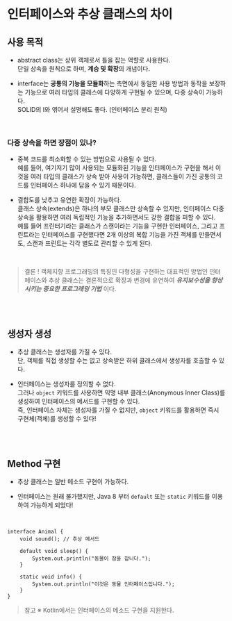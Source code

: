 # 인터페이스와 추상 클래스의 차이

## 사용 목적

* abstract class는 상위 객체로서 틀을 잡는 역할로 사용한다. <br>
 단일 상속을 원칙으로 하며, **계승 및 확장**의 개념이다.

* interface는 **공통의 기능을 모듈화**하는 측면에서 동일한 사용 방법과 동작을 보장하는 기능으로 여러 타입의 클래스에 다양하게 구현될 수 있으며, 다중 상속이 가능하다. <br>
 SOLID의 I와 엮어서 설명해도 좋다. (인터페이스 분리 원칙)

<br>

### 다중 상속을 하면 장점이 있나?

* 중복 코드를 최소화할 수 있는 방법으로 사용될 수 있다. <br>
 예를 들어, 여기저기 많이 사용되는 모듈화된 기능을 인터페이스가 구현을 해서 이것을 여러 타입의 클래스가 상속 받아 사용이 가능하면, 클래스들이 가진 공통의 코드를 인터페이스 하나에 담을 수 있기 때문이다.

* 결합도를 낮추고 유연한 확장이 가능하다. <br>
 클래스 상속(extends)은 하나의 부모 클래스만 상속할 수 있지만, 인터페이스 다중 상속을 활용하면 여러 독립적인 기능을 추가하면서도 강한 결합을 피할 수 있다. <br>
 예를 들어 프린터기라는 클래스가 스캔이라는 기능을 구현한 인터페이스, 그리고 프린트라는 인터페이스를 구현했다면 2개 이상의 복합 기능을 가진 객체를 만들면서도, 스캔과 프린트는 각각 별도로 관리할 수 있게 된다.

<br>

> 결론 ! 객체지향 프로그래밍의 특징인 다형성을 구현하는 대표적인 방법인 인터페이스와 추상 클래스는 결론적으로 확장과 변경에 유연하여 ***유지보수성을 향상시키는 중요한 프로그래밍 기법*** 이다.

<br><br>

## 생성자 생성

* 추상 클래스는 생성자를 가질 수 있다. <br>
 단, 객체를 직접 생성할 수는 없고 상속받은 하위 클래스에서 생성자를 호출할 수 있다.

* 인터페이스는 생성자를 정의할 수 없다. <br>
 그러나 `object` 키워드를 사용하면 익명 내부 클래스(Anonymous Inner Class)를 생성하여 인터페이스의 메서드를 구현할 수 있다. <br>
  즉, 인터페이스 자체는 생성자를 가질 수 없지만, `object` 키워드를 활용하면 즉시 구현체(객체)를 생성할 수 있다!

<br><br>

## Method 구현

* 추상 클래스는 일반 메소드 구현이 가능하다.

* 인터페이스는 원래 불가했지만, Java 8 부터 `default` 또는 `static` 키워드를 이용하여 가능하게 되었다!

<br>

```
interface Animal {
    void sound(); // 추상 메서드

    default void sleep() {
        System.out.println("동물이 잠을 잡니다.");
    }

    static void info() {
        System.out.println("이것은 동물 인터페이스입니다.");
    }
}
```

> 참고 ※ Kotlin에서는 인터페이스의 메소드 구현을 지원한다.
